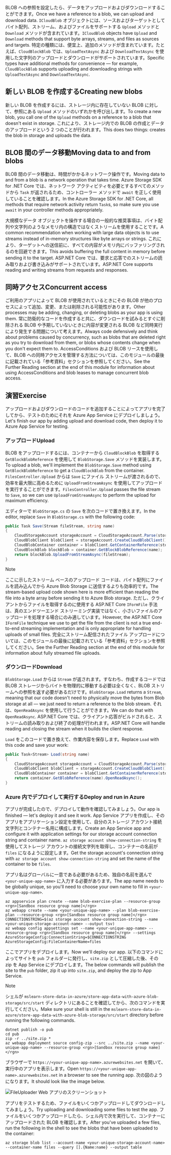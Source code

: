 <span data-ttu-id="885ae-101">BLOB への参照を設定したら、データをアップロードおよびダウンロードすることができます。</span><span class="sxs-lookup"><span data-stu-id="885ae-101">Once we have a reference to a blob, we can upload and download data.</span></span> <span data-ttu-id="885ae-102">`ICloudBlob` オブジェクトには、ソースおよびターゲットとしてバイト配列、ストリーム、およびファイルをサポートする `Upload` メソッドと `Download` メソッドが含まれています。</span><span class="sxs-lookup"><span data-stu-id="885ae-102">`ICloudBlob` objects have `Upload` and `Download` methods that support byte arrays, streams, and files as sources and targets.</span></span> <span data-ttu-id="885ae-103">特定の種類には、便宜上、追加のメソッドが含まれています。たとえば、`CloudBlockBlob` では、`UploadTextAsync` および `DownloadTextAsync` を使用した文字列のアップロードとダウンロードがサポートされています。</span><span class="sxs-lookup"><span data-stu-id="885ae-103">Specific types have additional methods for convenience &mdash; for example, `CloudBlockBlob` supports uploading and downloading strings with `UploadTextAsync` and `DownloadTextAsync`.</span></span>

## <a name="creating-new-blobs"></a><span data-ttu-id="885ae-104">新しい BLOB を作成する</span><span class="sxs-lookup"><span data-stu-id="885ae-104">Creating new blobs</span></span>

<span data-ttu-id="885ae-105">新しい BLOB を作成するには、ストレージ内に存在していない BLOB に対して、参照にある `Upload` メソッドのいずれかを呼び出します。</span><span class="sxs-lookup"><span data-stu-id="885ae-105">To create a new blob, you call one of the `Upload` methods on a reference to a blob that doesn't exist in storage.</span></span> <span data-ttu-id="885ae-106">これにより、ストレージ内での BLOB の作成とデータのアップロードという 2 つのことが行われます。</span><span class="sxs-lookup"><span data-stu-id="885ae-106">This does two things: creates the blob in storage and uploads the data.</span></span>

## <a name="moving-data-to-and-from-blobs"></a><span data-ttu-id="885ae-107">BLOB 間のデータ移動</span><span class="sxs-lookup"><span data-stu-id="885ae-107">Moving data to and from blobs</span></span>

<span data-ttu-id="885ae-108">BLOB 間のデータ移動は、時間がかかるネットワーク操作です。</span><span class="sxs-lookup"><span data-stu-id="885ae-108">Moving data to and from a blob is a network operation that takes time.</span></span> <span data-ttu-id="885ae-109">Azure Storage SDK for .NET Core では、ネットワーク アクティビティを必要とするすべてのメソッドから `Task` が返されるため、コントローラー メソッドで `await` を正しく使用していることを確認します。</span><span class="sxs-lookup"><span data-stu-id="885ae-109">In the Azure Storage SDK for .NET Core, all methods that require network activity return `Task`s, so make sure you use `await` in your controller methods appropriately.</span></span>

<span data-ttu-id="885ae-110">大規模なデータ オブジェクトを操作する場合の一般的な推奨事項は、バイト配列や文字列のようなメモリ内の構造ではなくストリームを使用することです。</span><span class="sxs-lookup"><span data-stu-id="885ae-110">A common recommendation when working with large data objects is to use streams instead of in-memory structures like byte arrays or strings.</span></span> <span data-ttu-id="885ae-111">これにより、ターゲットへの送信前に、すべての内容がメモリ内にバッファリングされるのを回避できます。</span><span class="sxs-lookup"><span data-stu-id="885ae-111">This avoids buffering the full content in memory before sending it to the target.</span></span> <span data-ttu-id="885ae-112">ASP.NET Core では、要求と応答でのストリームの読み取りおよび書き込みがサポートされています。</span><span class="sxs-lookup"><span data-stu-id="885ae-112">ASP.NET Core supports reading and writing streams from requests and responses.</span></span>

## <a name="concurrent-access"></a><span data-ttu-id="885ae-113">同時アクセス</span><span class="sxs-lookup"><span data-stu-id="885ae-113">Concurrent access</span></span>

<span data-ttu-id="885ae-114">ご利用のアプリによって BLOB が使用されているときにその BLOB が他のプロセスによって追加、変更、または削除される可能性があります。</span><span class="sxs-lookup"><span data-stu-id="885ae-114">Other processes may be adding, changing, or deleting blobs as your app is using them.</span></span> <span data-ttu-id="885ae-115">常に防衛的なコードを作成すると共に、ダウンロードを試みるとすぐに削除される BLOB や予期していないときに内容が変更される BLOB など同時実行により発生する問題について考えます。</span><span class="sxs-lookup"><span data-stu-id="885ae-115">Always code defensively and think about problems caused by concurrency, such as blobs that are deleted right as you try to download from them, or blobs whose contents change when you don't expect them to.</span></span> <span data-ttu-id="885ae-116">AccessConditions および BLOB リースを使用して、BLOB への同時アクセスを管理する方法については、このモジュールの最後に記載されている「参考資料」セクションを参照してください。</span><span class="sxs-lookup"><span data-stu-id="885ae-116">See the Further Reading section at the end of this module for information about using AccessConditions and blob leases to manage concurrent blob access.</span></span>

## <a name="exercise"></a><span data-ttu-id="885ae-117">演習</span><span class="sxs-lookup"><span data-stu-id="885ae-117">Exercise</span></span>

<span data-ttu-id="885ae-118">アップロードおよびダウンロードのコードを追加することによってアプリを完了してから、テストのためにそれを Azure App Service にデプロイしましょう。</span><span class="sxs-lookup"><span data-stu-id="885ae-118">Let's finish our app by adding upload and download code, then deploy it to Azure App Service for testing.</span></span>

### <a name="upload"></a><span data-ttu-id="885ae-119">アップロード</span><span class="sxs-lookup"><span data-stu-id="885ae-119">Upload</span></span>

<span data-ttu-id="885ae-120">BLOB をアップロードするには、コンテナーから `CloudBlockBlob` を取得する `GetBlockBlobReference` を使用して `BlobStorage.Save` メソッドを実装します。</span><span class="sxs-lookup"><span data-stu-id="885ae-120">To upload a blob, we'll implement the `BlobStorage.Save` method using `GetBlockBlobReference` to get a `CloudBlockBlob` from the container.</span></span> <span data-ttu-id="885ae-121">`FilesController.Upload` からは `Save` にファイル ストリームが渡されるので、効率を最大限に高めるために `UploadFromStreamAsync` を使用してアップロードを実行することができます。</span><span class="sxs-lookup"><span data-stu-id="885ae-121">`FilesController.Upload` passes the file stream to `Save`, so we can use `UploadFromStreamAsync` to perform the upload for maximum efficiency.</span></span>

<span data-ttu-id="885ae-122">エディターで `BlobStorage.cs` の `Save` を次のコードで置き換えます。</span><span class="sxs-lookup"><span data-stu-id="885ae-122">In the editor, replace `Save` in `BlobStorage.cs` with the following code:</span></span>

```csharp
public Task Save(Stream fileStream, string name)
{
    CloudStorageAccount storageAccount = CloudStorageAccount.Parse(storageConfig.ConnectionString);
    CloudBlobClient blobClient = storageAccount.CreateCloudBlobClient();
    CloudBlobContainer container = blobClient.GetContainerReference(storageConfig.FileContainerName);
    CloudBlockBlob blockBlob = container.GetBlockBlobReference(name);
    return blockBlob.UploadFromStreamAsync(fileStream);
}
```

> [!NOTE]
> <span data-ttu-id="885ae-123">ここに示したストリーム ベースのアップロード コードは、バイト配列にファイルを読み込んでから Azure Blob Storage に送信するよりも効率的です。</span><span class="sxs-lookup"><span data-stu-id="885ae-123">The stream-based upload code shown here is more efficient than reading the file into a byte array before sending it to Azure Blob storage.</span></span> <span data-ttu-id="885ae-124">ただし、クライアントからファイルを取得するのに使用する ASP.NET Core `IFormFile` 手法は、真のエンドツーエンド ストリーミング実装ではなく、小さいファイルのアップロードを処理する場合にのみ適しています。</span><span class="sxs-lookup"><span data-stu-id="885ae-124">However, the ASP.NET Core `IFormFile` technique we use to get the file from the client is not a true end-to-end streaming implementation and is only appropriate for handling uploads of small files.</span></span> <span data-ttu-id="885ae-125">完全にストリーム配信されたファイル アップロードについては、このモジュールの最後に記載されている「参考資料」セクションを参照してください。</span><span class="sxs-lookup"><span data-stu-id="885ae-125">See the Further Reading section at the end of this module for information about fully streamed file uploads.</span></span>

### <a name="download"></a><span data-ttu-id="885ae-126">ダウンロード</span><span class="sxs-lookup"><span data-stu-id="885ae-126">Download</span></span>

<span data-ttu-id="885ae-127">`BlobStorage.Load` からは `Stream` が返されます。すなわち、作成するコードでは BLOB ストレージからバイトを物理的に移動する必要は全くなく、BLOB ストリームへの参照を返す必要があるだけです。</span><span class="sxs-lookup"><span data-stu-id="885ae-127">`BlobStorage.Load` returns a `Stream`, meaning that our code doesn't need to physically move the bytes from Blob storage at all &mdash; we just need to return a reference to the blob stream.</span></span> <span data-ttu-id="885ae-128">それは、`OpenReadAsync` を使用して行うことができます。</span><span class="sxs-lookup"><span data-stu-id="885ae-128">We can do that with `OpenReadAsync`.</span></span> <span data-ttu-id="885ae-129">ASP.NET Core では、クライアント応答がビルドされると、ストリームの読み取りおよび終了の処理が行われます。</span><span class="sxs-lookup"><span data-stu-id="885ae-129">ASP.NET Core will handle reading and closing the stream when it builds the client response.</span></span>

<span data-ttu-id="885ae-130">`Load` をこのコードで置き換えて、作業内容を保存します。</span><span class="sxs-lookup"><span data-stu-id="885ae-130">Replace `Load` with this code and save your work:</span></span>

```csharp
public Task<Stream> Load(string name)
{
    CloudStorageAccount storageAccount = CloudStorageAccount.Parse(storageConfig.ConnectionString);
    CloudBlobClient blobClient = storageAccount.CreateCloudBlobClient();
    CloudBlobContainer container = blobClient.GetContainerReference(storageConfig.FileContainerName);
    return container.GetBlobReference(name).OpenReadAsync();
}
```

### <a name="deploy-and-run-in-azure"></a><span data-ttu-id="885ae-131">Azure 内でデプロイして実行する</span><span class="sxs-lookup"><span data-stu-id="885ae-131">Deploy and run in Azure</span></span>

<span data-ttu-id="885ae-132">アプリが完成したので、デプロイして動作を確認してみましょう。</span><span class="sxs-lookup"><span data-stu-id="885ae-132">Our app is finished &mdash; let's deploy it and see it work.</span></span> <span data-ttu-id="885ae-133">App Service アプリを作成し、そのアプリをアプリケーション設定を使用して、自分のストレージ アカウント接続文字列とコンテナー名用に構成します。</span><span class="sxs-lookup"><span data-stu-id="885ae-133">Create an App Service app and configure it with application settings for our storage account connection string and container name.</span></span> <span data-ttu-id="885ae-134">`az storage account show-connection-string` を使用してストレージ アカウントの接続文字列を取得し、コンテナーの名前が `files` になるように設定します。</span><span class="sxs-lookup"><span data-stu-id="885ae-134">Get the storage account's connection string with `az storage account show-connection-string` and set the name of the container to be `files`.</span></span>

<span data-ttu-id="885ae-135">アプリ名はグローバルに一意である必要があるため、独自の名前を選んで `<your-unique-app-name>` に入力する必要があります。</span><span class="sxs-lookup"><span data-stu-id="885ae-135">The app name needs to be globally unique, so you'll need to choose your own name to fill in `<your-unique-app-name>`.</span></span>

```azurecli
az appservice plan create --name blob-exercise-plan --resource-group <rgn>[Sandbox resource group name]</rgn>
az webapp create --name <your-unique-app-name> --plan blob-exercise-plan --resource-group <rgn>[Sandbox resource group name]</rgn>
CONNECTIONSTRING=$(az storage account show-connection-string --name <your-unique-storage-account-name> --output tsv)
az webapp config appsettings set --name <your-unique-app-name> --resource-group <rgn>[Sandbox resource group name]</rgn> --settings AzureStorageConfig:ConnectionString=$CONNECTIONSTRING AzureStorageConfig:FileContainerName=files
```

<span data-ttu-id="885ae-136">ここでアプリをデプロイします。</span><span class="sxs-lookup"><span data-stu-id="885ae-136">Now we'll deploy our app.</span></span> <span data-ttu-id="885ae-137">以下のコマンドによってサイトを `pub` フォルダーに発行し、`site.zip` として圧縮した後、その zip を App Service にデプロイします。</span><span class="sxs-lookup"><span data-stu-id="885ae-137">The below commands will publish the site to the `pub` folder, zip it up into `site.zip`, and deploy the zip to App Service.</span></span>

> [!NOTE]
> <span data-ttu-id="885ae-138">シェルが `mslearn-store-data-in-azure/store-app-data-with-azure-blob-storage/src/start` ディレクトリにあることを確認してから、次のコマンドを実行してください。</span><span class="sxs-lookup"><span data-stu-id="885ae-138">Make sure your shell is still in the `mslearn-store-data-in-azure/store-app-data-with-azure-blob-storage/src/start` directory before running the following commands.</span></span>

```azurecli
dotnet publish -o pub
cd pub
zip -r ../site.zip *
az webapp deployment source config-zip --src ../site.zip --name <your-unique-app-name> --resource-group <rgn>[Sandbox resource group name]</rgn>
```

<span data-ttu-id="885ae-139">ブラウザーで `https://<your-unique-app-name>.azurewebsites.net` を開いて、実行中のアプリを表示します。</span><span class="sxs-lookup"><span data-stu-id="885ae-139">Open `https://<your-unique-app-name>.azurewebsites.net` in a browser to see the running app.</span></span> <span data-ttu-id="885ae-140">次の図のようになります。</span><span class="sxs-lookup"><span data-stu-id="885ae-140">It should look like the image below.</span></span>

![FileUploader Web アプリのスクリーンショット](../media/7-fileuploader-empty.PNG)

<span data-ttu-id="885ae-142">アプリをテストするため、ファイルをいくつかアップロードしてダウンロードしてみましょう。</span><span class="sxs-lookup"><span data-stu-id="885ae-142">Try uploading and downloading some files to test the app.</span></span> <span data-ttu-id="885ae-143">ファイルをいくつかアップロードしたら、シェル内で次を実行して、コンテナーにアップロードされた BLOB を確認します。</span><span class="sxs-lookup"><span data-stu-id="885ae-143">After you've uploaded a few files, run the following in the shell to see the blobs that have been uploaded to the container:</span></span>

```console
az storage blob list --account-name <your-unique-storage-account-name> --container-name files --query [].{Name:name} --output table
```
